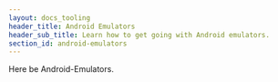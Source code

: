 ```yaml
---
layout: docs_tooling
header_title: Android Emulators
header_sub_title: Learn how to get going with Android emulators.
section_id: android-emulators
---
```


Here be Android-Emulators.